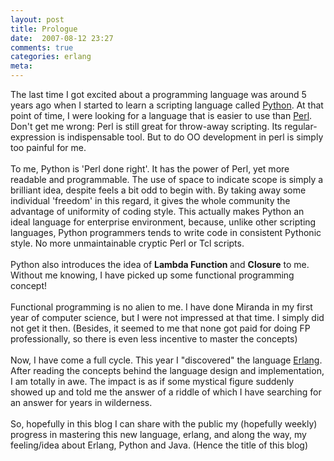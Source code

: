 ```yaml
---
layout: post
title: Prologue
date:  2007-08-12 23:27
comments: true
categories: erlang
meta: 
---
```

The last time I got excited about a programming language was around 5 years ago when I started to learn a scripting language called <a href="http://python.org/">Python</a>. At that point of time, I were looking for a language that is easier to use than <a href="http://www.blogger.com/www.perl.org">Perl</a>. Don't get me wrong: Perl is still great for throw-away scripting. Its regular-expression is indispensable tool. But to do OO development in perl is simply too painful for me.<br /><br />To me, Python is 'Perl done right'. It has the power of Perl, yet more readable and programmable. The use of space to indicate scope is simply a brilliant idea, despite feels a bit odd to begin with. By taking away some individual 'freedom' in this regard, it gives the whole community the advantage of uniformity of coding style. This actually makes Python an ideal language for enterprise environment, because,  unlike other scripting languages, Python programmers tends to write code in consistent Pythonic style. No more unmaintainable cryptic Perl or Tcl scripts.<br /><br />Python also introduces the idea of <span style="font-weight: bold;">Lambda Function  </span>and <span style="font-weight: bold;">Closure</span> to me. Without me knowing, I have picked up some functional programming concept!<br /><br />Functional programming is no alien to me. I have done Miranda in my first year of computer science, but I were not impressed at that time. I simply did not get it then. (Besides, it seemed to me that none got paid for doing FP professionally, so there is even less incentive to master the concepts)<br /><br />Now, I have come a full cycle. This year I "discovered" the language <a href="http://erlang.org/">Erlang</a>. After reading the concepts behind the language design and implementation, I am totally in awe. The impact is as if some mystical figure suddenly showed up and told me the answer of a riddle of which I have searching for an answer for years in wilderness.<br /><br />So, hopefully in this blog I can share with the public my (hopefully weekly) progress in mastering this new language, erlang, and along the way, my feeling/idea about Erlang, Python and Java. (Hence the title of this blog)